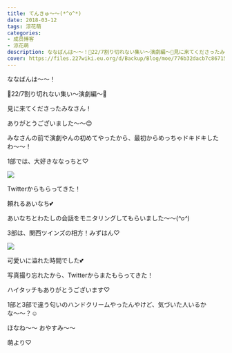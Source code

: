 ```yaml
---
title: てんきゅ〜〜(*^o^*)
date: 2018-03-12
tags: 涼花萌
categories: 
- 成员博客
- 涼花萌
description: ななばんは〜〜！🌸22/7割り切れない集い〜演劇編〜🌸見に来てくださったみなさん！ありがとうございました〜〜😊みなさんの前で演劇やんの初めてやっ...
cover: https://files.227wiki.eu.org/d/Backup/Blog/moe/776b32dacb7c86715863d286793f3.jpg 
---
```









ななばんは〜〜！






🌸22/7割り切れない集い〜演劇編〜🌸



見に来てくださったみなさん！


ありがとうございました〜〜😊






みなさんの前で演劇やんの初めてやったから、最初からめっちゃドキドキしたわ〜〜！









1部では、大好きななっちと♡



![](https://files.227wiki.eu.org/d/Backup/Blog/moe/776b32dacb7c86715863d286793f3.jpg)





Twitterからもらってきた！





頼れるあいなち💕




あいなちとわたしの会話をモニタリングしてもらいました〜〜(*^o^*)



















3部は、関西ツインズの相方！みずはん♡




![](https://files.227wiki.eu.org/d/Backup/Blog/moe/776b32dacb7c86715863d286793f3-01.jpg)









可愛いに溢れた時間でした💕








写真撮り忘れたから、Twitterからまたもらってきた！












ハイタッチもありがとうございます♡







1部と3部で違う匂いのハンドクリームやったんやけど、気づいた人いるかな〜〜？☺️









ほなね〜〜
おやすみ〜〜




萌より♡



